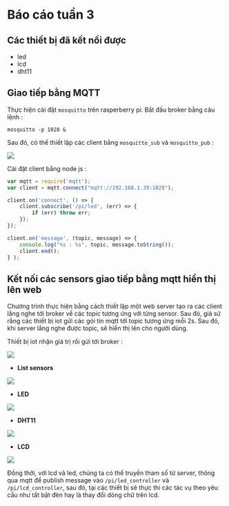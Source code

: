# Báo cáo tuần 3  

## Các thiết bị đã kết nối được  
 + led 
 + lcd 
 + dht11 

## Giao tiếp bằng MQTT  

Thực hiện cài đặt `mosquitto` trên rasperberry pi. Bắt đầu broker bằng câu lệnh :  

```
mosquitto -p 1028 & 
```

Sau đó, có thể thiết lập các client bằng `mosquitto_sub` và `mosquitto_pub` :  

![](../img/2020-10-18-08-32-30.png)  

Cài đặt client bằng node js :  

```js
var mqtt = require('mqtt');
var client = mqtt.connect("mqtt://192.168.1.39:1028");

client.on('connect', () => {
    client.subscribe('/pi/led', (err) => {
        if (err) throw err; 
    }); 
});

client.on('message', (topic, message) => {
    console.log("%s : %s", topic, message.toString());
    client.end();  
} );
```

## Kết nối các sensors giao tiếp bằng mqtt hiển thị lên web  

Chương trình thực hiện bằng cách thiết lập một web server tạo ra các client lắng nghe tới broker về các topic tương ứng với từng sensor. Sau đó, giả sử rằng các thiết bị iot gửi các gói tin mqtt tới topic tương ứng mỗi 2s. Sau đó, khi server lắng nghe được topic, sẽ hiển thị lên cho người dùng.  

Thiết bị iot nhận giá trị rồi gửi tới broker :  

![](../img/2020-10-18-09-16-34.png)  


 + **List sensors**  

![](../img/2020-10-18-09-13-34.png)

 + **LED**  

![](../img/2020-10-18-08-50-48.png)  

 + **DHT11**  

![](../img/2020-10-18-09-13-02.png)


 + **LCD**  

![](../img/2020-10-18-18-06-33.png)  

Đồng thời, với lcd và led, chúng ta có thể truyền tham số từ server, thông qua mqtt để publish message vào `/pi/led_controller` và `/pi/lcd_controller`, sau đó, tại các thiết bị sẽ thực thi các tác vụ theo yêu cầu như tắt bật đèn hay là thay đổi dòng chữ trên lcd.  

